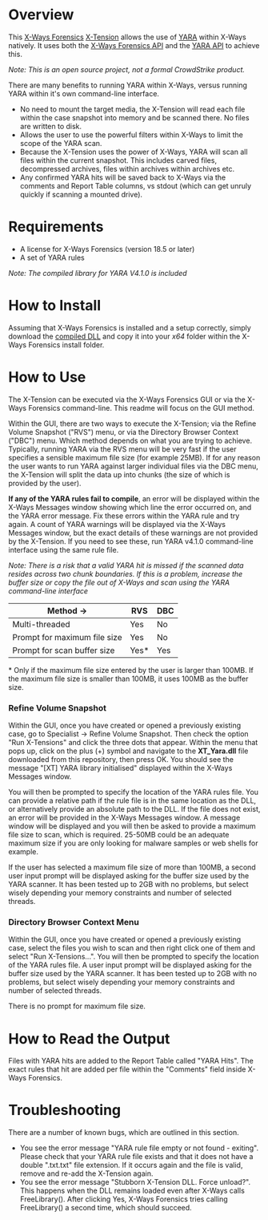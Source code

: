 #  Overview

This [X-Ways Forensics](http://www.x-ways.net/forensics/) [X-Tension](http://www.x-ways.net/forensics/x-tensions/) allows the use of [YARA](https://github.com/VirusTotal/yara) within X-Ways natively. It uses both the [X-Ways Forensics API](http://www.x-ways.net/forensics/x-tensions/api.html) and the [YARA API](https://yara.readthedocs.io/en/stable/capi.html) to achieve this.

_Note: This is an open source project, not a formal CrowdStrike product._

There are many benefits to running YARA within X-Ways, versus running YARA within it's own command-line interface.
* No need to mount the target media, the X-Tension will read each file within the case snapshot into memory and be scanned there. No files are written to disk.
* Allows the user to use the powerful filters within X-Ways to limit the scope of the YARA scan.
* Because the X-Tension uses the power of X-Ways, YARA will scan all files within the current snapshot. This includes carved files, decompressed archives, files within archives within archives etc. 
* Any confirmed YARA hits will be saved back to X-Ways via the comments and Report Table columns, vs stdout (which can get unruly quickly if scanning a mounted drive). 

#  Requirements

* A license for X-Ways Forensics (version 18.5 or later)
* A set of YARA rules

_Note: The compiled library for YARA V4.1.0 is included_

#  How to Install
Assuming that X-Ways Forensics is installed and a setup correctly, simply download the [compiled DLL](https://github.com/CrowdStrike/xwf-yara-scanner/tree/main/Compiled%20X-Tensions) and copy it into your *x64* folder within the X-Ways Forensics install folder.

#  How to Use
The X-Tension can be executed via the X-Ways Forensics GUI or via the X-Ways Forensics command-line. This readme will focus on the GUI method.

Within the GUI, there are two ways to execute the X-Tension; via the Refine Volume Snapshot ("RVS") menu, or via the Directory Browser Context ("DBC") menu. Which method depends on what you are trying to achieve. Typically, running YARA via the RVS menu will be very fast if the user specifies a sensible maximum file size (for example 25MB). If for any reason the user wants to run YARA against larger individual files via the DBC menu, the X-Tension will split the data up into chunks (the size of which is provided by the user).

**If any of the YARA rules fail to compile**, an error will be displayed within the X-Ways Messages window showing which line the error occurred on, and the YARA error message. Fix these errors within the YARA rule and try again. A count of YARA warnings will be displayed via the X-Ways Messages window, but the exact details of these warnings are not provided by the X-Tension. If you need to see these, run YARA v4.1.0 command-line interface using the same rule file. 

_Note: There is a risk that a valid YARA hit is missed if the scanned data resides across two chunk boundaries. If this is a problem, increase the buffer size or copy the file out of X-Ways and scan using the YARA command-line interface_

| Method -> | RVS | DBC |
|--|--|--|
| Multi-threaded | Yes | No |
| Prompt for maximum file size | Yes | No |
| Prompt for scan buffer size | Yes* | Yes |
\* Only if the maximum file size entered by the user is larger than 100MB. If the maximum file size is smaller than 100MB, it uses 100MB as the buffer size.

###  Refine Volume Snapshot
Within the GUI, once you have created or opened a previously existing case, go to Specialist -> Refine Volume Snapshot. Then check the option "Run X-Tensions" and click the three dots that appear. Within the menu that pops up, click on the plus (+) symbol and navigate to the **XT_Yara.dll** file downloaded from this repository, then press OK. You should see the message "[XT] YARA library initialised" displayed within the X-Ways Messages window. 

You will then be prompted to specify the location of the YARA rules file. You can provide a relative path if the rule file is in the same location as the DLL, or alternatively provide an absolute path to the DLL. If the file does not exist, an error will be provided in the X-Ways Messages window. A message window will be displayed and you will then be asked to provide a maximum file size to scan, which is required. 25-50MB could be an adequate maximum size if you are only looking for malware samples or web shells for example.

If the user has selected a maximum file size of more than 100MB, a second user input prompt will be displayed asking for the buffer size used by the YARA scanner. It has been tested up to 2GB with no problems, but select wisely depending your memory constraints and number of selected threads.

###  Directory Browser Context Menu
Within the GUI, once you have created or opened a previously existing case, select the files you wish to scan and then right click one of them and select "Run X-Tensions...". You will then be prompted to specify the location of the YARA rules file. A user input prompt will be displayed asking for the buffer size used by the YARA scanner. It has been tested up to 2GB with no problems, but select wisely depending your memory constraints and number of selected threads. 

There is no prompt for maximum file size.

#  How to Read the Output
Files with YARA hits are added to the Report Table called "YARA Hits". The exact rules that hit are added per file within the "Comments" field inside X-Ways Forensics. 


#  Troubleshooting
There are a number of known bugs, which are outlined in this section.
* You see the error message "YARA rule file empty or not found - exiting". Please check that your YARA rule file exists and that it does not have a double ".txt.txt" file extension. If it occurs again and the file is valid, remove and re-add the X-Tension again.
* You see the error message "Stubborn X-Tension DLL. Force unload?". This happens when the DLL remains loaded even after X-Ways calls FreeLibrary(). After clicking Yes, X-Ways Forensics tries calling FreeLibrary() a second time, which should succeed. 
